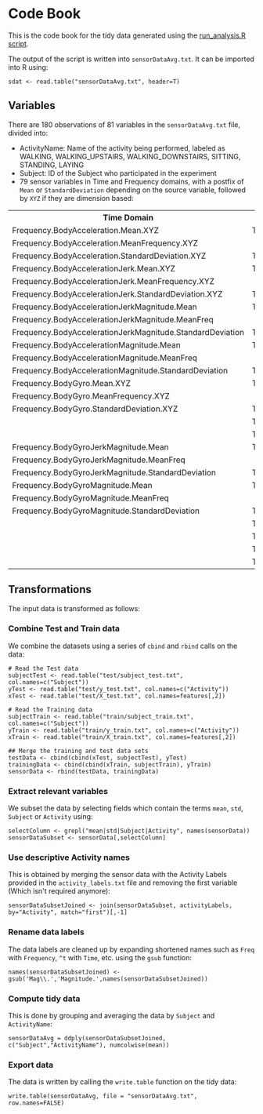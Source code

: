 # Code Book
This is the code book for the tidy data generated using the [run_analysis.R script](https://github.com/SriramKeerthi/gettingcleaning/blob/master/run_analysis.R "Run Analysis R Script").

The output of the script is written into `sensorDataAvg.txt`. It can be imported into R using:
```
sdat <- read.table("sensorDataAvg.txt", header=T)
```

## Variables
There are 180 observations of 81 variables in the `sensorDataAvg.txt` file, divided into:
- ActivityName: Name of the activity being performed, labeled as WALKING, WALKING_UPSTAIRS, WALKING_DOWNSTAIRS, SITTING, STANDING, LAYING
- Subject: ID of the Subject who participated in the experiment
- 79 sensor variables in Time and Frequency domains, with a postfix of `Mean` or `StandardDeviation` depending on the source variable, followed by `XYZ` if they are dimension based:
<table>
  <tr>
    <th>Time Domain</th><th>Frequency Domain</th>
  </tr>
  <tr>
    <td>Frequency.BodyAcceleration.Mean.XYZ</td><td>Time.BodyAcceleration.Mean.XYZ</td>
  </tr>
  <tr>
    <td>Frequency.BodyAcceleration.MeanFrequency.XYZ</td><td></td>
  </tr>
  <tr>
    <td>Frequency.BodyAcceleration.StandardDeviation.XYZ</td><td>Time.BodyAcceleration.StandardDeviation.XYZ</td>
  </tr>
  <tr>
    <td>Frequency.BodyAccelerationJerk.Mean.XYZ</td><td>Time.BodyAccelerationJerk.Mean.XYZ</td>
  </tr>
  <tr>
    <td>Frequency.BodyAccelerationJerk.MeanFrequency.XYZ</td><td></td>
  </tr>
  <tr>
    <td>Frequency.BodyAccelerationJerk.StandardDeviation.XYZ</td><td>Time.BodyAccelerationJerk.StandardDeviation.XYZ</td>
  </tr>
  <tr>
    <td>Frequency.BodyAccelerationJerkMagnitude.Mean</td><td>Time.BodyAccelerationJerkMagnitude.Mean</td>
  </tr>
  <tr>
    <td>Frequency.BodyAccelerationJerkMagnitude.MeanFreq</td><td></td>
  </tr>
  <tr>
    <td>Frequency.BodyAccelerationJerkMagnitude.StandardDeviation</td><td>Time.BodyAccelerationJerkMagnitude.StandardDeviation</td>
  </tr>
  <tr>
    <td>Frequency.BodyAccelerationMagnitude.Mean</td><td>Time.BodyAccelerationMagnitude.Mean</td>
  </tr>
  <tr>
    <td>Frequency.BodyAccelerationMagnitude.MeanFreq</td><td></td>
  </tr>
  <tr>
    <td>Frequency.BodyAccelerationMagnitude.StandardDeviation</td><td>Time.BodyAccelerationMagnitude.StandardDeviation</td>
  </tr>
  <tr>
    <td>Frequency.BodyGyro.Mean.XYZ</td><td>Time.BodyGyro.Mean.XYZ</td>
  </tr>
  <tr>
    <td>Frequency.BodyGyro.MeanFrequency.XYZ</td><td></td>
  </tr>
  <tr>
    <td>Frequency.BodyGyro.StandardDeviation.XYZ</td><td>Time.BodyGyro.StandardDeviation.XYZ</td>
  </tr>
  <tr>
    <td></td><td>Time.BodyGyroJerk.Mean.XYZ</td>
  </tr>
  <tr>
    <td></td><td>Time.BodyGyroJerk.StandardDeviation.XYZ</td>
  </tr>
  <tr>
    <td>Frequency.BodyGyroJerkMagnitude.Mean</td><td>Time.BodyGyroJerkMagnitude.Mean</td>
  </tr>
  <tr>
    <td>Frequency.BodyGyroJerkMagnitude.MeanFreq</td><td></td>
  </tr>
  <tr>
    <td>Frequency.BodyGyroJerkMagnitude.StandardDeviation</td><td>Time.BodyGyroJerkMagnitude.StandardDeviation</td>
  </tr>
  <tr>
    <td>Frequency.BodyGyroMagnitude.Mean</td><td>Time.BodyGyroMagnitude.Mean</td>
  </tr>
  <tr>
    <td>Frequency.BodyGyroMagnitude.MeanFreq</td><td></td>
  </tr>
  <tr>
    <td>Frequency.BodyGyroMagnitude.StandardDeviation</td><td>Time.BodyGyroMagnitude.StandardDeviation</td>
  </tr>
  <tr>
    <td></td><td>Time.GravityAcceleration.Mean.XYZ</td>
  </tr>
  <tr>
    <td></td><td>Time.GravityAcceleration.StandardDeviation.XYZ</td>
  </tr>
  <tr>
    <td></td><td>Time.GravityAccelerationMagnitude.Mean</td>
  </tr>
  <tr>
    <td></td><td>Time.GravityAccelerationMagnitude.StandardDeviation</td>
  </tr>
</table>

## Transformations
The input data is transformed as follows:

### Combine Test and Train data
We combine the datasets using a series of `cbind` and `rbind` calls on the data:
```
# Read the Test data
subjectTest <- read.table("test/subject_test.txt", col.names=c("Subject"))
yTest <- read.table("test/y_test.txt", col.names=c("Activity"))
xTest <- read.table("test/X_test.txt", col.names=features[,2])

# Read the Training data
subjectTrain <- read.table("train/subject_train.txt", col.names=c("Subject"))
yTrain <- read.table("train/y_train.txt", col.names=c("Activity"))
xTrain <- read.table("train/X_train.txt", col.names=features[,2])

## Merge the training and test data sets
testData <- cbind(cbind(xTest, subjectTest), yTest)
trainingData <- cbind(cbind(xTrain, subjectTrain), yTrain)
sensorData <- rbind(testData, trainingData)
```

### Extract relevant variables
We subset the data by selecting fields which contain the terms `mean`, `std`, `Subject` or `Activity` using:
```
selectColumn <- grepl("mean|std|Subject|Activity", names(sensorData))
sensorDataSubset <- sensorData[,selectColumn]
```

### Use descriptive Activity names
This is obtained by merging the sensor data with the Activity Labels provided in the `activity_labels.txt` file and removing the first variable (Which isn't required anymore):
```
sensorDataSubsetJoined <- join(sensorDataSubset, activityLabels, by="Activity", match="first")[,-1]
```

### Rename data labels
The data labels are cleaned up by expanding shortened names such as `Freq` with `Frequency`, `^t` with `Time`, etc. using the `gsub` function:
```
names(sensorDataSubsetJoined) <- gsub('Mag\\.','Magnitude.',names(sensorDataSubsetJoined))
```

### Compute tidy data
This is done by grouping and averaging the data by `Subject` and `ActivityName`:
```
sensorDataAvg = ddply(sensorDataSubsetJoined, c("Subject","ActivityName"), numcolwise(mean))
```

### Export data
The data is written by calling the `write.table` function on the tidy data:
```
write.table(sensorDataAvg, file = "sensorDataAvg.txt", row.names=FALSE)
```

